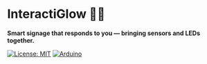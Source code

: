# InteractiGlow 🚦✨
**Smart signage that responds to you — bringing sensors and LEDs together.**

[![License: MIT](https://img.shields.io/badge/License-MIT-blue.svg)](LICENSE)
[![Arduino](https://img.shields.io/badge/Platform-Arduino-green.svg)](https://www.arduino.cc/)
